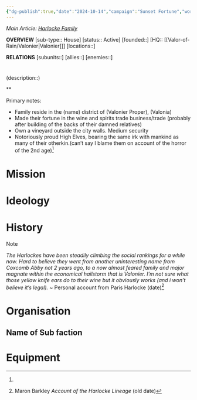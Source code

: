 ```yaml
---
{"dg-publish":true,"date":"2024-10-14","campaign":"Sunset Fortune","world":"Tor","game_date":null,"type":"faction","first mentioned":null,"met":null,"rel":null,"tags":["sf","faction"],"icon":"FasUsers","permalink":"/valor-of-rain/harlocke-family/","dgPassFrontmatter":true,"created":"2024-10-14T13:41:29.872+10:30","updated":"2024-10-14T13:47:52.519+10:30"}
---
```


*Main Article: [Harlocke Family](https://docs.google.com/document/d/17jUQunA8RuHEjGni2In7sa49MJ713XFDA6A4ZlBIc_Y/edit?tab=t.0)*

**OVERVIEW**
[sub-type:: House]
[status:: Active]
[founded::]
[HQ:: [[Valor-of-Rain/Valonier\|Valonier]]]
[locations::]

**RELATIONS**
[subunits::]
[allies::]
[enemies::]

# 
(description::)


**

Primary notes:
- Family reside in the (name) district of (Valonier Proper), (Valonia)
- Made their fortune in the wine and spirits trade business/trade (probably after building of the backs of their damned relatives)
- Own a vineyard outside the city walls. Medium security
- Notoriously proud High Elves, bearing the same irk with mankind as many of their otherkin.(can’t say I blame them on account of the horror of the 2nd age)[^2]

# Mission


# Ideology



# History




> [!NOTE]
> *The Harlockes have been steadily climbing the social rankings for a while now. Hard to believe they went from another uninteresting name from Coxcomb Abby not 2 years ago, to a now almost feared family and major magnate within the economical hailstorm that is Valonier. I’m not sure what those yellow knife ears do to their wine but it obviously works (and i won’t believe it’s legal).* ~ Personal account from Paris Harlocke (date)[^1]
# Organisation



## Name of Sub faction 



# Equipment



[^1]: Maron Barkley *Account of the Harlocke Lineage* (old date)
[^2]: 